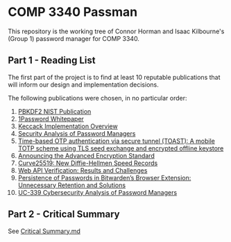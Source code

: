 
# COMP 3340 Passman

This repository is the working tree of Connor Horman and Isaac Kilbourne's (Group 1) password manager for COMP 3340.

## Part 1 - Reading List

The first part of the project is to find at least 10 reputable publications that will inform our design and implementation decisions.

The following publications were chosen, in no particular order:

1. [PBKDF2 NIST Publication](https://nvlpubs.nist.gov/nistpubs/Legacy/SP/nistspecialpublication800-132.pdf)
2. [1Password Whitepaper](https://1passwordstatic.com/files/security/1password-white-paper.pdf)
3. [Keccack Implementation Overview](https://keccak.team/files/Keccak-implementation-3.2.pdf)
4. [Security Analysis of Password Managers](https://www.usenix.org/system/files/conference/usenixsecurity14/sec14-paper-li-zhiwei.pdf)
5. [Time-based OTP authentication via secure tunnel (TOAST): A mobile TOTP scheme using TLS seed exchange and encrypted offline keystore](https://ieeexplore.ieee.org/abstract/document/6920371)
6. [Announcing the Advanced Encryption Standard](https://nvlpubs.nist.gov/nistpubs/FIPS/NIST.FIPS.197.pdf)
7. [Curve25519: New Diffie-Hellmen Speed Records](https://link.springer.com/chapter/10.1007/11745853_14)
8. [Web API Verification: Results and Challenges](http://static.cs.brown.edu/~sk/Publications/Papers/Published/glpk-web-api-verif-short/paper.pdf)
9. [Persistence of Passwords in Bitwarden’s Browser Extension: Unnecessary Retention and Solutions](https://passcert-project.github.io/publication/2022/rafael-prates-thesis/2022_IST_MSc_Thesis_RafaelPrates.pdf)
10. [UC-339 Cybersecurity Analysis of Password Managers](https://digitalcommons.kennesaw.edu/cday/Spring_2023/Undergraduate_Capstone/10/)

## Part 2 - Critical Summary

See [Critical Summary.md](./Critical%20Summary.md)
